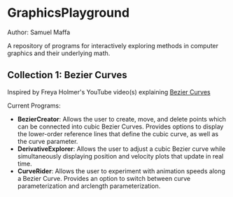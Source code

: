 # GraphicsPlayground

Author: Samuel Maffa

A repository of programs for interactively exploring methods in computer graphics and their underlying math.

## Collection 1: Bezier Curves

Inspired by Freya Holmer's YouTube video(s) explaining [Bezier Curves](https://www.youtube.com/watch?v=jvPPXbo87ds)

Current Programs:
- **BezierCreator**: Allows the user to create, move, and delete points which can be connected into cubic Bezier Curves. Provides options to display the lower-order reference lines that define the cubic curve, as well as the curve parameter.
- **DerivativeExplorer**: Allows the user to adjust a cubic Bezier curve while simultaneously displaying position and velocity plots that update in real time.
- **CurveRider**: Allows the user to experiment with animation speeds along a Bezier Curve. Provides an option to switch between curve parameterization and arclength parameterization.